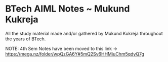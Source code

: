 # BTech AIML Notes ~ Mukund Kukreja
All the study material made and/or gathered by Mukund Kukreja throughout the years of BTech.


NOTE:
4th Sem Notes have been moved to this link ->
https://mega.nz/folder/wpQzGA6Y#5mQ2Sv6HHMiuChm5qdyQ7g 
